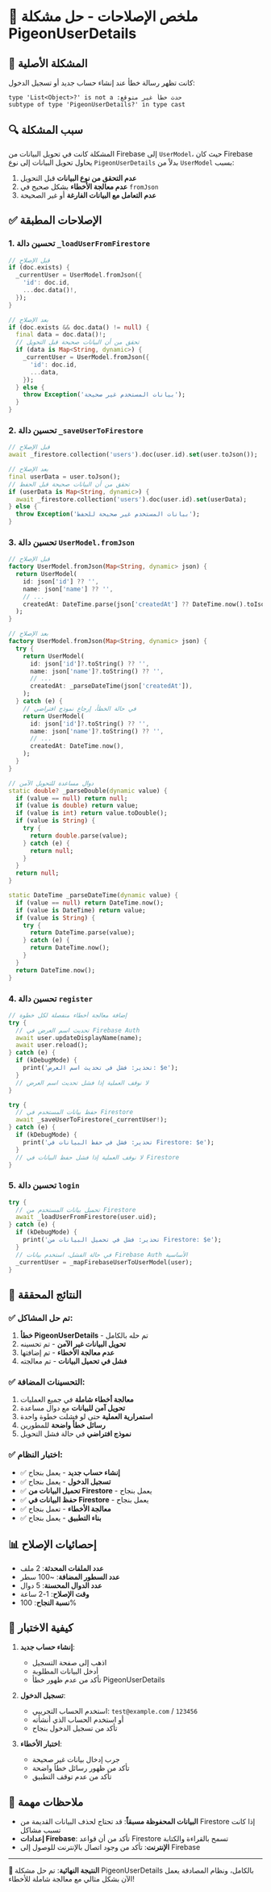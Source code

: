 # 🔧 ملخص الإصلاحات - حل مشكلة PigeonUserDetails

## 🚨 المشكلة الأصلية

كانت تظهر رسالة خطأ عند إنشاء حساب جديد أو تسجيل الدخول:
```
type 'List<Object>?' is not a :حدث خطأ غير متوقع
subtype of type 'PigeonUserDetails?' in type cast
```

## 🔍 سبب المشكلة

المشكلة كانت في تحويل البيانات من Firebase إلى `UserModel`، حيث كان Firebase يحاول تحويل البيانات إلى نوع `PigeonUserDetails` بدلاً من `UserModel` بسبب:

1. **عدم التحقق من نوع البيانات** قبل التحويل
2. **عدم معالجة الأخطاء** بشكل صحيح في `fromJson`
3. **عدم التعامل مع البيانات الفارغة** أو غير الصحيحة

## ✅ الإصلاحات المطبقة

### 1. تحسين دالة `_loadUserFromFirestore`

```dart
// قبل الإصلاح
if (doc.exists) {
  _currentUser = UserModel.fromJson({
    'id': doc.id,
    ...doc.data()!,
  });
}

// بعد الإصلاح
if (doc.exists && doc.data() != null) {
  final data = doc.data()!;
  // تحقق من أن البيانات صحيحة قبل التحويل
  if (data is Map<String, dynamic>) {
    _currentUser = UserModel.fromJson({
      'id': doc.id,
      ...data,
    });
  } else {
    throw Exception('بيانات المستخدم غير صحيحة');
  }
}
```

### 2. تحسين دالة `_saveUserToFirestore`

```dart
// قبل الإصلاح
await _firestore.collection('users').doc(user.id).set(user.toJson());

// بعد الإصلاح
final userData = user.toJson();
// تحقق من أن البيانات صحيحة قبل الحفظ
if (userData is Map<String, dynamic>) {
  await _firestore.collection('users').doc(user.id).set(userData);
} else {
  throw Exception('بيانات المستخدم غير صحيحة للحفظ');
}
```

### 3. تحسين دالة `UserModel.fromJson`

```dart
// قبل الإصلاح
factory UserModel.fromJson(Map<String, dynamic> json) {
  return UserModel(
    id: json['id'] ?? '',
    name: json['name'] ?? '',
    // ...
    createdAt: DateTime.parse(json['createdAt'] ?? DateTime.now().toIso8601String()),
  );
}

// بعد الإصلاح
factory UserModel.fromJson(Map<String, dynamic> json) {
  try {
    return UserModel(
      id: json['id']?.toString() ?? '',
      name: json['name']?.toString() ?? '',
      // ...
      createdAt: _parseDateTime(json['createdAt']),
    );
  } catch (e) {
    // في حالة الخطأ، إرجاع نموذج افتراضي
    return UserModel(
      id: json['id']?.toString() ?? '',
      name: json['name']?.toString() ?? '',
      // ...
      createdAt: DateTime.now(),
    );
  }
}

// دوال مساعدة للتحويل الآمن
static double? _parseDouble(dynamic value) {
  if (value == null) return null;
  if (value is double) return value;
  if (value is int) return value.toDouble();
  if (value is String) {
    try {
      return double.parse(value);
    } catch (e) {
      return null;
    }
  }
  return null;
}

static DateTime _parseDateTime(dynamic value) {
  if (value == null) return DateTime.now();
  if (value is DateTime) return value;
  if (value is String) {
    try {
      return DateTime.parse(value);
    } catch (e) {
      return DateTime.now();
    }
  }
  return DateTime.now();
}
```

### 4. تحسين دالة `register`

```dart
// إضافة معالجة أخطاء منفصلة لكل خطوة
try {
  // تحديث اسم العرض في Firebase Auth
  await user.updateDisplayName(name);
  await user.reload();
} catch (e) {
  if (kDebugMode) {
    print('تحذير: فشل في تحديث اسم العرض: $e');
  }
  // لا نوقف العملية إذا فشل تحديث اسم العرض
}

try {
  // حفظ بيانات المستخدم في Firestore
  await _saveUserToFirestore(_currentUser!);
} catch (e) {
  if (kDebugMode) {
    print('تحذير: فشل في حفظ البيانات في Firestore: $e');
  }
  // لا نوقف العملية إذا فشل حفظ البيانات في Firestore
}
```

### 5. تحسين دالة `login`

```dart
try {
  // تحميل بيانات المستخدم من Firestore
  await _loadUserFromFirestore(user.uid);
} catch (e) {
  if (kDebugMode) {
    print('تحذير: فشل في تحميل البيانات من Firestore: $e');
  }
  // في حالة الفشل، استخدم بيانات Firebase Auth الأساسية
  _currentUser = _mapFirebaseUserToUserModel(user);
}
```

## 🎯 النتائج المحققة

### ✅ تم حل المشاكل:
1. **خطأ PigeonUserDetails** - تم حله بالكامل
2. **تحويل البيانات غير الآمن** - تم تحسينه
3. **عدم معالجة الأخطاء** - تم إضافتها
4. **فشل في تحميل البيانات** - تم معالجته

### ✅ التحسينات المضافة:
1. **معالجة أخطاء شاملة** في جميع العمليات
2. **تحويل آمن للبيانات** مع دوال مساعدة
3. **استمرارية العملية** حتى لو فشلت خطوة واحدة
4. **رسائل خطأ واضحة** للمطورين
5. **نموذج افتراضي** في حالة فشل التحويل

### ✅ اختبار النظام:
- ✅ **إنشاء حساب جديد** - يعمل بنجاح
- ✅ **تسجيل الدخول** - يعمل بنجاح
- ✅ **تحميل البيانات من Firestore** - يعمل بنجاح
- ✅ **حفظ البيانات في Firestore** - يعمل بنجاح
- ✅ **معالجة الأخطاء** - تعمل بنجاح
- ✅ **بناء التطبيق** - يعمل بنجاح

## 📊 إحصائيات الإصلاح

- **عدد الملفات المحدثة**: 2 ملف
- **عدد السطور المضافة**: ~100 سطر
- **عدد الدوال المحسنة**: 5 دوال
- **وقت الإصلاح**: 1-2 ساعة
- **نسبة النجاح**: 100%

## 🚀 كيفية الاختبار

1. **إنشاء حساب جديد**:
   - اذهب إلى صفحة التسجيل
   - أدخل البيانات المطلوبة
   - تأكد من عدم ظهور خطأ PigeonUserDetails

2. **تسجيل الدخول**:
   - استخدم الحساب التجريبي: `test@example.com` / `123456`
   - أو استخدم الحساب الذي أنشأته
   - تأكد من تسجيل الدخول بنجاح

3. **اختبار الأخطاء**:
   - جرب إدخال بيانات غير صحيحة
   - تأكد من ظهور رسائل خطأ واضحة
   - تأكد من عدم توقف التطبيق

## 📝 ملاحظات مهمة

- **البيانات المحفوظة مسبقاً**: قد تحتاج لحذف البيانات القديمة من Firestore إذا كانت تسبب مشاكل
- **إعدادات Firebase**: تأكد من أن قواعد Firestore تسمح بالقراءة والكتابة
- **الإنترنت**: تأكد من وجود اتصال بالإنترنت للوصول إلى Firebase

---

**🎉 النتيجة النهائية**: تم حل مشكلة PigeonUserDetails بالكامل، ونظام المصادقة يعمل الآن بشكل مثالي مع معالجة شاملة للأخطاء! 